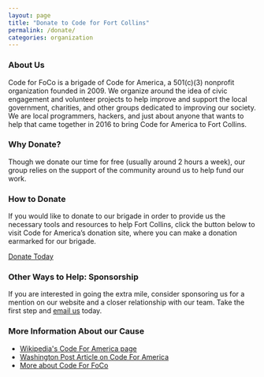 ```yaml
---
layout: page
title: "Donate to Code for Fort Collins"
permalink: /donate/
categories: organization
---
```


### About Us
Code for FoCo is a brigade of Code for America, a 501(c)(3) nonprofit organization founded in 2009. We organize around the idea of civic engagement and volunteer projects to help improve and support the local government, charities, and other groups dedicated to improving our society. We are local programmers, hackers, and just about anyone that wants to help that came together in 2016 to bring Code for America to Fort Collins.

### Why Donate?
Though we donate our time for free (usually around 2 hours a week), our group relies on the support of the community around us to help fund our work. 

### How to Donate
If you would like to donate to our brigade in order to provide us the necessary tools and resources to help Fort Collins, click the button below to visit Code for America’s donation site, where you can make a donation earmarked for our brigade. 

<a href="https://secure.codeforamerica.org/page/contribute/default?brigade=Fort%20Collins" class="btn btn-lg btn--call-to-action">Donate Today</a>

### Other Ways to Help: Sponsorship
If you are interested in going the extra mile, consider sponsoring us for a mention on our website and a closer relationship with our team. Take the first step and 
<a href="mailto:sponsors@codeforfoco.org">email us</a> today.

### More Information About our Cause
- <a href="https://en.wikipedia.org/wiki/Code_for_America">Wikipedia's Code For America page</a>
- <a href="https://www.washingtonpost.com/national/on-innovations/code-for-america-an-elegant-solution-for-government-it-problems/2011/12/16/gIQAXrIu2O_story.html">Washington Post Article on Code For America</a>
- <a href="https://www.codeforamerica.org/about-us">More about Code For FoCo</a>
